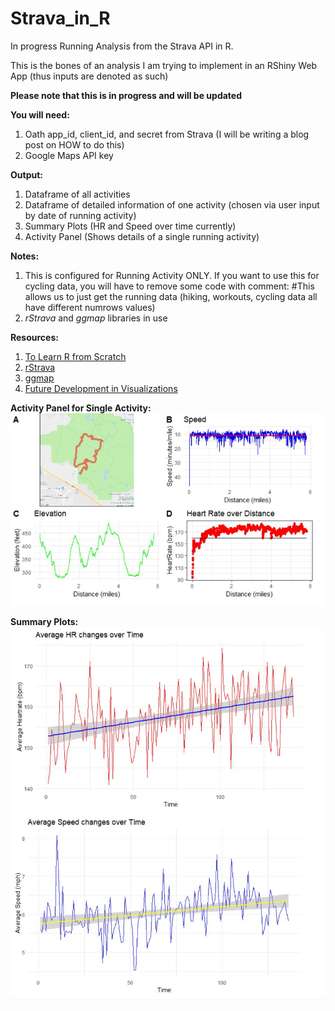 # Strava_in_R
In progress Running Analysis from the Strava API in R. 

This is the bones of an analysis I am trying to implement in an RShiny Web App (thus inputs are denoted as such)

**Please note that this is in progress and will be updated**

**You will need:**
1. Oath app_id, client_id, and secret from Strava (I will be writing a blog post on HOW to do this)
2. Google Maps API key

**Output:**
1. Dataframe of all activities
2. Dataframe of detailed information of one activity (chosen via user input by date of running activity)
3. Summary Plots (HR and Speed over time currently)
4. Activity Panel (Shows details of a single running activity)

**Notes:**
1. This is configured for Running Activity ONLY. If you want to use this for cycling data, you will have to remove some code with comment: #This allows us to just get the running data (hiking, workouts, cycling data all have different numrows values)
2. *rStrava* and *ggmap* libraries in use

**Resources:**
1. [To Learn R from Scratch](https://github.com/swirldev/swirl_courses)
2. [rStrava](https://github.com/fawda123/rStrava)
3. [ggmap](https://github.com/dkahle/ggmap)
4. [Future Development in Visualizations](https://medium.com/@vovabilonenko/strava-activities-map-6cbce0380ec1)



**Activity Panel for Single Activity:**
![ActivityPanel](https://github.com/brinnaebent/Strava_in_R/blob/master/Output_Images/SingleActivityPanel.JPG)

**Summary Plots:**
![ActivityPanel](https://github.com/brinnaebent/Strava_in_R/blob/master/Output_Images/SummaryHR.JPG)
![ActivityPanel](https://github.com/brinnaebent/Strava_in_R/blob/master/Output_Images/SummarySpeed.JPG)

